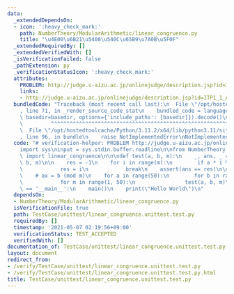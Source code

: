 ```yaml
---
data:
  _extendedDependsOn:
  - icon: ':heavy_check_mark:'
    path: NumberTheory/ModularArithmetic/linear_congruence.py
    title: "\u4E00\u6B21\u5408\u540C\u65B9\u7A0B\u5F0F"
  _extendedRequiredBy: []
  _extendedVerifiedWith: []
  _isVerificationFailed: false
  _pathExtension: py
  _verificationStatusIcon: ':heavy_check_mark:'
  attributes:
    PROBLEM: http://judge.u-aizu.ac.jp/onlinejudge/description.jsp?id=ITP1_1_A
    links:
    - http://judge.u-aizu.ac.jp/onlinejudge/description.jsp?id=ITP1_1_A
  bundledCode: "Traceback (most recent call last):\n  File \"/opt/hostedtoolcache/Python/3.11.2/x64/lib/python3.11/site-packages/onlinejudge_verify/documentation/build.py\"\
    , line 71, in _render_source_code_stat\n    bundled_code = language.bundle(stat.path,\
    \ basedir=basedir, options={'include_paths': [basedir]}).decode()\n          \
    \         ^^^^^^^^^^^^^^^^^^^^^^^^^^^^^^^^^^^^^^^^^^^^^^^^^^^^^^^^^^^^^^^^^^^^^^^^^^^^^^^^^\n\
    \  File \"/opt/hostedtoolcache/Python/3.11.2/x64/lib/python3.11/site-packages/onlinejudge_verify/languages/python.py\"\
    , line 96, in bundle\n    raise NotImplementedError\nNotImplementedError\n"
  code: "# verification-helper: PROBLEM http://judge.u-aizu.ac.jp/onlinejudge/description.jsp?id=ITP1_1_A\n\
    import sys\ninput = sys.stdin.buffer.readline\n\nfrom NumberTheory.ModularArithmetic.linear_congruence\
    \ import linear_congruence\n\n\ndef test(a, b, m):\n    _, ans, _ = linear_congruence(a,\
    \ b, m)\n\n    res = -1\n    for i in range(m):\n        if a * i % m == b % m:\n\
    \            res = i\n            break\n    assert(ans == res)\n\n\ndef main():\n\
    \    # ax = b (mod m)\n    for a in range(50):\n        for b in range(50):\n\
    \            for m in range(1, 50):\n                test(a, b, m)\n\n\nif __name__\
    \ == '__main__':\n    main()\n    print(\"Hello World\")\n"
  dependsOn:
  - NumberTheory/ModularArithmetic/linear_congruence.py
  isVerificationFile: true
  path: TestCase/unittest/linear_congruence.unittest.test.py
  requiredBy: []
  timestamp: '2021-05-07 02:19:56+09:00'
  verificationStatus: TEST_ACCEPTED
  verifiedWith: []
documentation_of: TestCase/unittest/linear_congruence.unittest.test.py
layout: document
redirect_from:
- /verify/TestCase/unittest/linear_congruence.unittest.test.py
- /verify/TestCase/unittest/linear_congruence.unittest.test.py.html
title: TestCase/unittest/linear_congruence.unittest.test.py
---
```

